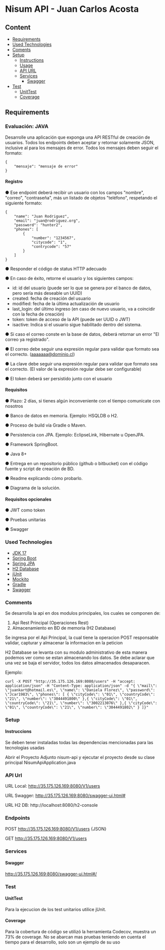 
# Nisum API - Juan Carlos Acosta

## Content

 - [Requirements](#requerimientos)
 - [Used Technologies](#used-technologies)
 - [Coments](#comments)
- [Setup](#setup)
    - [Instructions](#intructions)
    - [Usage](#usage)
    - [API URL](#api)
    - [Services](#services)
        - [Swagger](#swagger)
- [Test](#test)
    - [UnitTest](#unittest)
    - [Coverage](#cobertura)

## Requirements

### Evaluación: JAVA

Desarrolle una aplicación que exponga una API RESTful de creación de usuarios.
Todos los endpoints deben aceptar y retornar solamente JSON, inclusive al para los mensajes de
error.
Todos los mensajes deben seguir el formato:
```
{
    "mensaje": "mensaje de error"
}
```
#### Registro

● Ese endpoint deberá recibir un usuario con los campos "nombre", "correo", "contraseña",
más un listado de objetos "teléfono", respetando el siguiente formato:

```
{
    "name": "Juan Rodriguez",
    "email": "juan@rodriguez.org",
    "password": "hunter2",
    "phones": [
        {
            "number": "1234567",
            "citycode": "1",
            "contrycode": "57"
        }
    ]
}
```
● Responder el código de status HTTP adecuado

● En caso de éxito, retorne el usuario y los siguientes campos:

 - id: id del usuario (puede ser lo que se genera por el banco de datos, pero sería
más deseable un UUID)
 - created: fecha de creación del usuario
 - modified: fecha de la última actualización de usuario
 - last_login: del último ingreso (en caso de nuevo usuario, va a coincidir con la
fecha de creación)
 - token: token de acceso de la API (puede ser UUID o JWT)
 - isactive: Indica si el usuario sigue habilitado dentro del sistema.

● Si caso el correo conste en la base de datos, deberá retornar un error "El correo ya
registrado".

● El correo debe seguir una expresión regular para validar que formato sea el correcto.
(aaaaaaa@dominio.cl)

● La clave debe seguir una expresión regular para validar que formato sea el correcto. (El
valor de la expresión regular debe ser configurable)

● El token deberá ser persistido junto con el usuario

#### Requisitos
● Plazo: 2 días, si tienes algún inconveniente con el tiempo comunicate con nosotros

● Banco de datos en memoria. Ejemplo: HSQLDB o H2.

● Proceso de build vía Gradle o Maven.

● Persistencia con JPA. Ejemplo: EclipseLink, Hibernate u OpenJPA.

● Framework SpringBoot.

● Java 8+

● Entrega en un repositorio público (github o bitbucket) con el código fuente y script de creación de BD.

● Readme explicando cómo probarlo.

● Diagrama de la solución.

#### Requisitos opcionales

● JWT como token

● Pruebas unitarias

● Swagger


### Used Technologies
- [JDK 17](https://www.oracle.com/index.html)
- [Spring Boot](https://projects.spring.io/spring-boot/)
- [Spring JPA](https://docs.spring.io/spring-data/jpa/docs/current/reference/html/)
- [H2 Database](https://www.h2database.com/)
- [jUnit](http://junit.org/junit5/)
- [Mockito](http://site.mockito.org/)
- [Gradle](https://gradle.org/)
- [Swagger](https://www.baeldung.com/swagger-2-documentation-for-spring-rest-api)


### Comments
Se desarrolla la api en dos modulos principales, los cuales se componen de:
1. Api Rest Principal (Operaciones Rest)
2. Almacenamiento en BD de memoria (H2 Database)

Se ingresa por el Api Principal, la cual tiene la operacion POST responsable validar, capturar y almacenar la informacion en la peticion 

H2 Database se levanta con su modulo administrativo de esta manera podemos ver como se estan almacenando los datos. Se debe aclarar que una vez se baja el servidor, todos los datos almacenados desaparacen.

Ejemplo:
```
curl -X POST "http://35.175.126.169:8080/users" -H "accept: application/json" -H "Content-Type: application/json" -d "{ \"mail\": \"juankart@hotmail.es\", \"name\": \"Daniela Florez\", \"password\": \"Jcar1983\", \"phones\": [ { \"cityCode\": \"01\", \"countryCode\": \"21\", \"number\": \"3044491800\" },{ \"cityCode\": \"01\", \"countryCode\": \"21\", \"number\": \"3002213076\" },{ \"cityCode\": \"01\", \"countryCode\": \"21\", \"number\": \"3044491802\" } ]}"
```

### Setup
#### Instruccions
Se deben tener instaladas todas las dependencias mencionadas para las tecnologias usadas

Abrir el Proyecto Adjunto nisum-api y ejecutar el proyecto desde su clase principal NisumApiApplication.java


### API Url
URL Local: http://35.175.126.169:8080/V1/users

URL Swagger: http://35.175.126.169:8080/swagger-ui.html#

URL H2 DB: http://localhost:8080/h2-console

### Endpoints
POST http://35.175.126.169:8080/V1/users {JSON}

GET http://35.175.126.169:8080/V1/users


### Services
#### Swagger
http://35.175.126.169:8080/swagger-ui.html#/

### Test
#### UnitTest

Para la ejecucion de los test unitarios utilice jUnit.

#### Coverage

Para la cobertura de código se utilizó la herramienta Codecov, muestra un 73% de coverage. No se abarcan mas pruebas teniendo en cuenta el tiempo para el desarrollo, solo son un ejemplo de su uso
